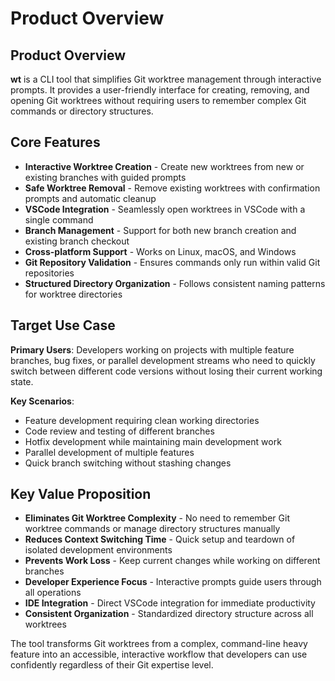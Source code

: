 # Product Overview

## Product Overview

**wt** is a CLI tool that simplifies Git worktree management through interactive prompts. It provides a user-friendly interface for creating, removing, and opening Git worktrees without requiring users to remember complex Git commands or directory structures.

## Core Features

- **Interactive Worktree Creation** - Create new worktrees from new or existing branches with guided prompts
- **Safe Worktree Removal** - Remove existing worktrees with confirmation prompts and automatic cleanup
- **VSCode Integration** - Seamlessly open worktrees in VSCode with a single command
- **Branch Management** - Support for both new branch creation and existing branch checkout
- **Cross-platform Support** - Works on Linux, macOS, and Windows
- **Git Repository Validation** - Ensures commands only run within valid Git repositories
- **Structured Directory Organization** - Follows consistent naming patterns for worktree directories

## Target Use Case

**Primary Users**: Developers working on projects with multiple feature branches, bug fixes, or parallel development streams who need to quickly switch between different code versions without losing their current working state.

**Key Scenarios**:
- Feature development requiring clean working directories
- Code review and testing of different branches
- Hotfix development while maintaining main development work
- Parallel development of multiple features
- Quick branch switching without stashing changes

## Key Value Proposition

- **Eliminates Git Worktree Complexity** - No need to remember Git worktree commands or manage directory structures manually
- **Reduces Context Switching Time** - Quick setup and teardown of isolated development environments
- **Prevents Work Loss** - Keep current changes while working on different branches
- **Developer Experience Focus** - Interactive prompts guide users through all operations
- **IDE Integration** - Direct VSCode integration for immediate productivity
- **Consistent Organization** - Standardized directory structure across all worktrees

The tool transforms Git worktrees from a complex, command-line heavy feature into an accessible, interactive workflow that developers can use confidently regardless of their Git expertise level.